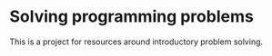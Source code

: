 # Solving programming problems

This is a project for resources around introductory problem solving.


